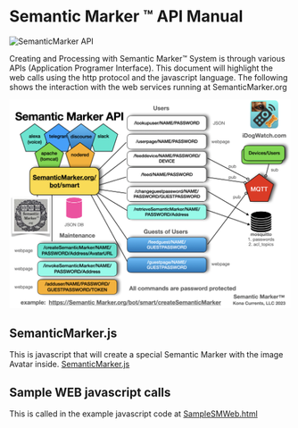 #  Semantic Marker ™️ API Manual

![SemanticMarker API](SemanticMarkerAPI.png)

Creating and Processing with Semantic Marker™️ System is through various APIs (Application Programer Interface). This document will highlight the web calls using the http protocol and the javascript language. The following shows the interaction with the web services running at SemanticMarker.org
 
![SemanticMarker API Message](SemanticMarkerAPIMessages.png)

## SemanticMarker.js
This is javascript that will create a special Semantic Marker with the image Avatar inside.
<a href="SemanticMarker.js">SemanticMarker.js</a>

## Sample WEB javascript calls
This is called in the example javascript code at
<a href="sampleSMWeb.html">SampleSMWeb.html</a>
